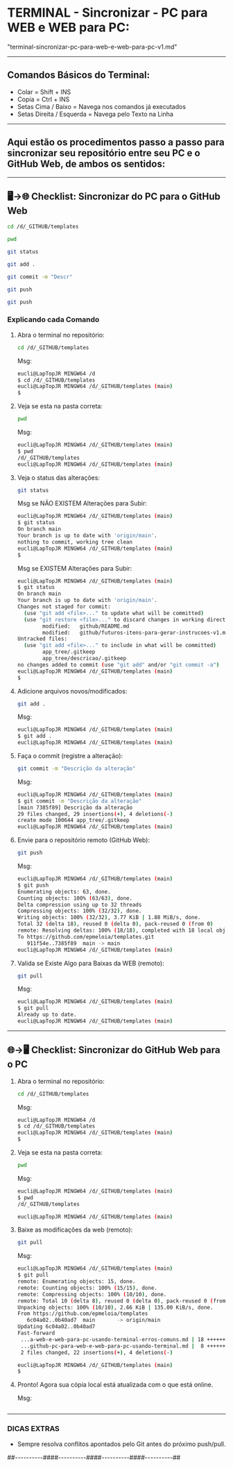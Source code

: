 # TERMINAL - Sincronizar - PC para WEB e WEB para PC:
"terminal-sincronizar-pc-para-web-e-web-para-pc-v1.md"

---

## Comandos Básicos do Terminal:
- Colar = Shift + INS
- Copia = Ctrl + INS
- Setas Cima / Baixo = Navega nos comandos já executados
- Setas Direita / Esquerda = Navega pelo Texto na Linha

---

## Aqui estão os **procedimentos passo a passo** para sincronizar seu repositório entre seu PC e o GitHub Web, de ambos os sentidos:

***

## 🖥️→🌐 **Checklist: Sincronizar do PC para o GitHub Web**

   ```bash
   cd /d/_GITHUB/templates
   ```
   ```bash
   pwd
   ```
   ```bash
   git status
   ```
   ```bash
   git add .
   ```
   ```bash
   git commit -m "Descr"
   ```
   ```bash
   git push
   ```
   ```bash
   git push
   ```


### **Explicando cada Comando**

1. Abra o terminal no repositório:
   ```bash
   cd /d/_GITHUB/templates
   ```

   Msg: 
   ```bash
   eucli@LapTopJR MINGW64 /d
   $ cd /d/_GITHUB/templates
   eucli@LapTopJR MINGW64 /d/_GITHUB/templates (main)
   $
   ```

2. Veja se esta na pasta correta:
   ```bash
   pwd
   ```

   Msg: 
   ```bash
   eucli@LapTopJR MINGW64 /d/_GITHUB/templates (main)
   $ pwd
   /d/_GITHUB/templates
   eucli@LapTopJR MINGW64 /d/_GITHUB/templates (main)

   ```

3. Veja o status das alterações:
   ```bash
   git status
   ```

   Msg se NÃO EXISTEM Alterações para Subir:
   ```bash
   eucli@LapTopJR MINGW64 /d/_GITHUB/templates (main)
   $ git status
   On branch main
   Your branch is up to date with 'origin/main'.
   nothing to commit, working tree clean
   eucli@LapTopJR MINGW64 /d/_GITHUB/templates (main)
   $
   ```

   Msg se EXISTEM Alterações para Subir:
   ```bash
   eucli@LapTopJR MINGW64 /d/_GITHUB/templates (main)
   $ git status
   On branch main
   Your branch is up to date with 'origin/main'.
   Changes not staged for commit:
     (use "git add <file>..." to update what will be committed)
     (use "git restore <file>..." to discard changes in working directory)
           modified:   github/README.md
           modified:   github/futuros-itens-para-gerar-instrucoes-v1.md
   Untracked files:
     (use "git add <file>..." to include in what will be committed)
           app_tree/.gitkeep
           app_tree/descricao/.gitkeep
   no changes added to commit (use "git add" and/or "git commit -a")
   eucli@LapTopJR MINGW64 /d/_GITHUB/templates (main)
   $
   ```


4. Adicione arquivos novos/modificados:
   ```bash
   git add .
   ```

   Msg: 
   ```bash
   eucli@LapTopJR MINGW64 /d/_GITHUB/templates (main)
   $ git add .
   eucli@LapTopJR MINGW64 /d/_GITHUB/templates (main)
   ```


5. Faça o commit (registre a alteração):
   ```bash
   git commit -m "Descrição da alteração"
   ```

   Msg: 
   ```bash
   eucli@LapTopJR MINGW64 /d/_GITHUB/templates (main)
   $ git commit -m "Descrição da alteração"
   [main 7385f89] Descrição da alteração
   29 files changed, 29 insertions(+), 4 deletions(-)
   create mode 100644 app_tree/.gitkeep
   eucli@LapTopJR MINGW64 /d/_GITHUB/templates (main)
   ```


6. Envie para o repositório remoto (GitHub Web):
   ```bash
   git push
   ```

   Msg: 
   ```bash
   eucli@LapTopJR MINGW64 /d/_GITHUB/templates (main)
   $ git push
   Enumerating objects: 63, done.
   Counting objects: 100% (63/63), done.
   Delta compression using up to 32 threads
   Compressing objects: 100% (32/32), done.
   Writing objects: 100% (32/32), 3.77 KiB | 1.88 MiB/s, done.
   Total 32 (delta 18), reused 0 (delta 0), pack-reused 0 (from 0)
   remote: Resolving deltas: 100% (18/18), completed with 18 local objects.
   To https://github.com/epmeloia/templates.git
      911f54e..7385f89  main -> main
   eucli@LapTopJR MINGW64 /d/_GITHUB/templates (main)
   ```


7. Valida se Existe Algo para Baixas da WEB (remoto):
   ```bash
   git pull
   ```

   Msg: 
   ```bash
   eucli@LapTopJR MINGW64 /d/_GITHUB/templates (main)
   $ git pull
   Already up to date.
   eucli@LapTopJR MINGW64 /d/_GITHUB/templates (main)
   ```


***

## 🌐→🖥️ **Checklist: Sincronizar do GitHub Web para o PC**

1. Abra o terminal no repositório:
   ```bash
   cd /d/_GITHUB/templates
   ```

   Msg: 
   ```bash
   eucli@LapTopJR MINGW64 /d
   $ cd /d/_GITHUB/templates
   eucli@LapTopJR MINGW64 /d/_GITHUB/templates (main)
   $
   ```

2. Veja se esta na pasta correta:
   ```bash
   pwd
   ```

   Msg: 
   ```bash
   eucli@LapTopJR MINGW64 /d/_GITHUB/templates (main)
   $ pwd
   /d/_GITHUB/templates
   
   eucli@LapTopJR MINGW64 /d/_GITHUB/templates (main)

   ```

3. Baixe as modificações da web (remoto):
   ```bash
   git pull
   ```

   Msg: 
   ```bash
   eucli@LapTopJR MINGW64 /d/_GITHUB/templates (main)
   $ git pull
   remote: Enumerating objects: 15, done.
   remote: Counting objects: 100% (15/15), done.
   remote: Compressing objects: 100% (10/10), done.
   remote: Total 10 (delta 8), reused 0 (delta 0), pack-reused 0 (from 0)
   Unpacking objects: 100% (10/10), 2.66 KiB | 135.00 KiB/s, done.
   From https://github.com/epmeloia/templates
      6c04a02..0b40ad7  main       -> origin/main
   Updating 6c04a02..0b40ad7
   Fast-forward
    ...a-web-e-web-para-pc-usando-terminal-erros-comuns.md | 18 +++++++++++++++---
    ...github-pc-para-web-e-web-para-pc-usando-terminal.md |  8 +++++++-
    2 files changed, 22 insertions(+), 4 deletions(-)
   
   eucli@LapTopJR MINGW64 /d/_GITHUB/templates (main)
   $
   ```


4. Pronto! Agora sua cópia local está atualizada com o que está online.


   Msg: 
   ```bash
   ```


***

### DICAS EXTRAS
- Sempre resolva conflitos apontados pelo Git antes do próximo push/pull.





##----------####----------####----------####----------##
